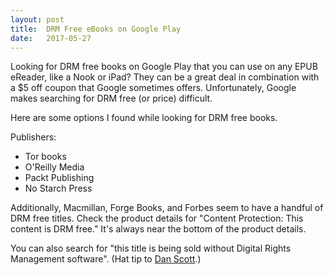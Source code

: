 ```yaml
---
layout: post
title:  DRM Free eBooks on Google Play
date:   2017-05-27
---
```


Looking for DRM free books on Google Play that you can use on any EPUB eReader, like a Nook or iPad?  They can be a great deal in combination with a $5 off coupon that Google sometimes offers.  Unfortunately, Google makes searching for DRM free (or price) difficult.

Here are some options I found while looking for DRM free books.

Publishers:

* Tor books
* O'Reilly Media
* Packt Publishing
* No Starch Press

Additionally, Macmillan, Forge Books, and Forbes seem to have a handful of DRM free titles. Check the product details for "Content Protection: This content is DRM free."  It's always near the bottom of the product details. 

You can also search for "this title is being sold without Digital Rights Management software". (Hat tip to [Dan Scott](https://coffeecode.net/finding-drm-free-books-on-the-google-play-store.html).)
